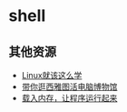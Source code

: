 # shell

## 其他资源

- [Linux就该这么学](https://www.linuxprobe.com/chapter-00.html)
- [带你逛西雅图活电脑博物馆](https://zhuanlan.zhihu.com/p/21895357)
- [载入内存，让程序运行起来](http://c.biancheng.net/cpp/html/2838.html)